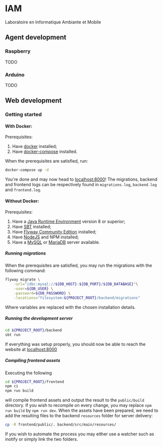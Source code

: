 # IAM
Laboratoire en Informatique Ambiante et Mobile

## Agent development

### Raspberry
TODO

### Arduino
TODO

## Web development

### Getting started

#### With Docker:

Prerequisites:
1. Have [docker](https://docs.docker.com/engine/install/) installed;
2. Have [docker-compose](https://docs.docker.com/compose/install/) installed.

When the prerequisites are satisfied, run:

```bash
docker-compose up -d
```

You're done and may now head to [localhost:8000](http://localhost:8000)!
The migrations, backend and frontend logs can be respectively found in `migrations.log`, `backend.log` and `frontend.log`.

#### Without Docker:

Prerequisites:
1. Have a [Java Runtime Environment](https://www.java.com/en/download/) version 8 or superior;
2. Have [SBT](https://www.scala-sbt.org/download.html) installed;
3. Have [Flyway Community Edition](https://flywaydb.org/download/) installed;
4. Have [NodeJS](https://nodejs.org/en/download/) and NPM installed;
5. Have a [MySQL](https://www.mysql.com/downloads/) or [MariaDB](https://mariadb.org/download/) server available.

##### Running migrations
When the prerequisites are satisfied, you may run the migrations with the following command:
```bash
flyway migrate \
    -url="jdbc:mysql://${DB_HOST}:${DB_PORT}/${DB_DATABASE}"\
    -user=${DB_USER} \
    -password=${DB_PASSWORD} \
    -locations="filesystem:${PROJECT_ROOT}/backend/migrations"
```
Where variables are replaced with the chosen installation details.

##### Running the development server
```bash
cd ${PROJECT_ROOT}/backend
sbt run
```
If everything was setup properly, you should now be able to reach the website at [localhost:8000](http://localhost:8000)

##### Compiling frontend assets
Executing the following
```bash
cd ${PROJECT_ROOT}/frontend
npm ci
npm run build
```
will compile frontend assets and output the result to the `public/build` directory. If you wish to recompile on every change, you may replace `npm run build` by `npm run dev`. When the assets have been prepared, we need to add the resulting files to the backend `resources` folder for server delivery:
```bash
cp -R frontend/public/. backend/src/main/resources/
```
If you wish to automate the process you may either use a watcher such as inotify or simply link the two folders.
